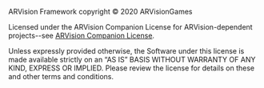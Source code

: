 ARVision Framework copyright © 2020 ARVisionGames

Licensed under the ARVision Companion License for ARVision-dependent projects--see [ARVision Companion License](http://www.arvisiongames.com/legal/licenses/arvision_Companion_License).

Unless expressly provided otherwise, the Software under this license is made available strictly on an “AS IS” BASIS WITHOUT WARRANTY OF ANY KIND, EXPRESS OR IMPLIED. Please review the license for details on these and other terms and conditions.
